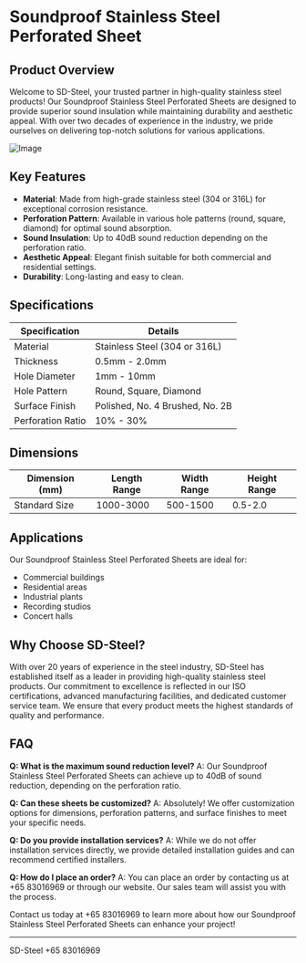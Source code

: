 # Soundproof Stainless Steel Perforated Sheet

## Product Overview

Welcome to SD-Steel, your trusted partner in high-quality stainless steel products! Our Soundproof Stainless Steel Perforated Sheets are designed to provide superior sound insulation while maintaining durability and aesthetic appeal. With over two decades of experience in the industry, we pride ourselves on delivering top-notch solutions for various applications.

![Image](https://github.com/user-attachments/assets/2567258e-e124-4816-932d-1809bd27ef0b)

## Key Features

- **Material**: Made from high-grade stainless steel (304 or 316L) for exceptional corrosion resistance.
- **Perforation Pattern**: Available in various hole patterns (round, square, diamond) for optimal sound absorption.
- **Sound Insulation**: Up to 40dB sound reduction depending on the perforation ratio.
- **Aesthetic Appeal**: Elegant finish suitable for both commercial and residential settings.
- **Durability**: Long-lasting and easy to clean.

## Specifications

| Specification        | Details                               |
|----------------------|---------------------------------------|
| Material             | Stainless Steel (304 or 316L)         |
| Thickness            | 0.5mm - 2.0mm                         |
| Hole Diameter        | 1mm - 10mm                            |
| Hole Pattern         | Round, Square, Diamond               |
| Surface Finish       | Polished, No. 4 Brushed, No. 2B       |
| Perforation Ratio    | 10% - 30%                             |

## Dimensions

| Dimension (mm) | Length Range | Width Range | Height Range |
|----------------|--------------|-------------|--------------|
| Standard Size  | 1000-3000    | 500-1500    | 0.5-2.0      |

## Applications

Our Soundproof Stainless Steel Perforated Sheets are ideal for:

- Commercial buildings
- Residential areas
- Industrial plants
- Recording studios
- Concert halls

## Why Choose SD-Steel?

With over 20 years of experience in the steel industry, SD-Steel has established itself as a leader in providing high-quality stainless steel products. Our commitment to excellence is reflected in our ISO certifications, advanced manufacturing facilities, and dedicated customer service team. We ensure that every product meets the highest standards of quality and performance.

## FAQ

**Q: What is the maximum sound reduction level?**
A: Our Soundproof Stainless Steel Perforated Sheets can achieve up to 40dB of sound reduction, depending on the perforation ratio.

**Q: Can these sheets be customized?**
A: Absolutely! We offer customization options for dimensions, perforation patterns, and surface finishes to meet your specific needs.

**Q: Do you provide installation services?**
A: While we do not offer installation services directly, we provide detailed installation guides and can recommend certified installers.

**Q: How do I place an order?**
A: You can place an order by contacting us at +65 83016969 or through our website. Our sales team will assist you with the process.

Contact us today at +65 83016969 to learn more about how our Soundproof Stainless Steel Perforated Sheets can enhance your project!

---

SD-Steel
+65 83016969